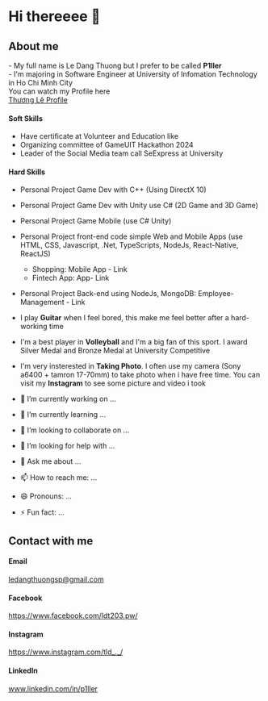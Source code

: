 <p align="center">
  <h1>Hi thereeee 👋</h1>
</p>
<p>
<p align="left">
  <h2>About me</h2>
</p>
<a> - My full name is Le Dang Thuong but I prefer to be called <b>P1ller</b> </a>
</br>
<a> - I'm majoring in Software Engineer at University of Infomation Technology in Ho Chi Minh City</a>
</br>
<a> You can watch my Profile here</a>
<br/>
<a href="https://ledangthuong.github.io/ThuongProfile/">Thương Lê Profile</a>


#### Soft Skills
- Have certificate at Volunteer and Education like
- Organizing committee of GameUIT Hackathon 2024
- Leader of the Social Media team call SeExpress at University

#### Hard Skills
- Personal Project Game Dev with C++ (Using DirectX 10)
- Personal Project Game Dev with Unity use C# (2D Game and 3D Game)
- Personal Project Game Mobile (use C# Unity)
- Personal Project front-end code simple Web and Mobile Apps (use HTML, CSS, Javascript, .Net, TypeScripts, NodeJs, React-Native, ReactJS)
     + Shopping: Mobile App - Link
     + Fintech App: App- Link
- Personal Project Back-end using NodeJs, MongoDB: Employee-Management - Link
- I play **Guitar** when I feel bored, this make me feel better after a hard-working time
- I'm a best player in **Volleyball** and I'm a big fan of this sport. I award Silver Medal and Bronze Medal at University Competitive
- I'm very insterested in **Taking Photo**. I often use my camera (Sony a6400 + tamron 17-70mm) to take photo when i have free time. You can visit my **Instagram** to see some picture and video i took

- 🔭 I’m currently working on ...
- 🌱 I’m currently learning ...
- 👯 I’m looking to collaborate on ...
- 🤔 I’m looking for help with ...
- 💬 Ask me about ...
- 📫 How to reach me: ...
- 😄 Pronouns: ...
- ⚡ Fun fact: ...
<p align="left">
  <h2>Contact with me</h2>
</p>

#### Email
ledangthuongsp@gmail.com
#### Facebook
https://www.facebook.com/ldt203.pw/
#### Instagram
https://www.instagram.com/tld_._/
#### LinkedIn
www.linkedin.com/in/p1ller


